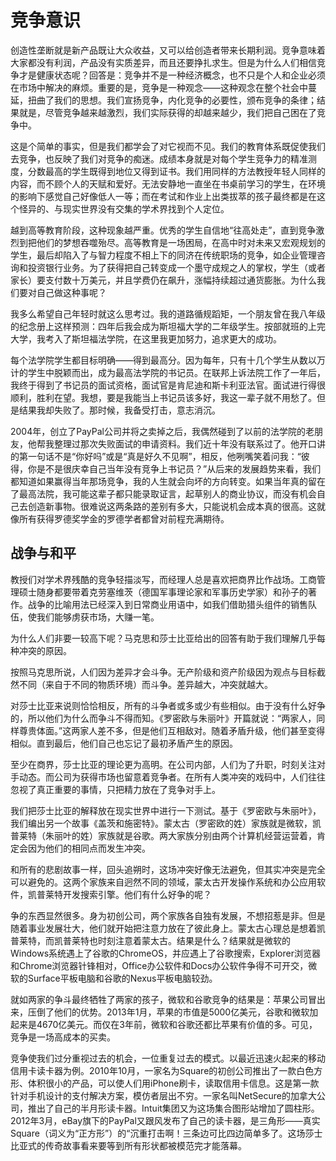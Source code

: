 # 竞争意识

创造性垄断就是新产品既让大众收益，又可以给创造者带来长期利润。竞争意味着大家都没有利润，产品没有实质差异，而且还要挣扎求生。但是为什么人们相信竞争才是健康状态呢？回答是：竞争并不是一种经济概念，也不只是个人和企业必须在市场中解决的麻烦。重要的是，竞争是一种观念——这种观念在整个社会中蔓延，扭曲了我们的思想。我们宣扬竞争，内化竞争的必要性，颁布竞争的条律；结果就是，尽管竞争越来越激烈，我们实际获得的却越来越少，我们把自己困在了竞争中。

这是个简单的事实，但是我们都学会了对它视而不见。我们的教育体系既促使我们去竞争，也反映了我们对竞争的痴迷。成绩本身就是对每个学生竞争力的精准测度，分数最高的学生既得到地位又得到证书。我们用同样的方法教授年轻人同样的内容，而不顾个人的天赋和爱好。无法安静地一直坐在书桌前学习的学生，在环境的影响下感觉自己好像低人一等；而在考试和作业上出类拔萃的孩子最终都是在这个怪异的、与现实世界没有交集的学术界找到个人定位。

越到高等教育阶段，这种现象越严重。优秀的学生自信地“往高处走”，直到竞争激烈到把他们的梦想吞噬殆尽。高等教育是一场困局，在高中时对未来又宏观规划的学生，最后却陷入了与智力程度不相上下的同济在传统职场的竞争，如企业管理咨询和投资银行业务。为了获得把自己转变成一个墨守成规之人的掌权，学生（或者家长）要支付数十万美元，并且学费仍在飙升，涨幅持续超过通货膨胀。为什么我们要对自己做这种事呢？

我多么希望自己年轻时就这么思考过。我的道路循规蹈矩，一个朋友曾在我八年级的纪念册上这样预测：四年后我会成为斯坦福大学的二年级学生。按部就班的上完大学，我考入了斯坦福法学院，在这里我更加努力，追求更大的成功。

每个法学院学生都目标明确——得到最高分。因为每年，只有十几个学生从数以万计的学生中脱颖而出，成为最高法学院的书记员。在联邦上诉法院工作了一年后，我终于得到了书记员的面试资格，面试官是肯尼迪和斯卡利亚法官。面试进行得很顺利，胜利在望。我想，要是我能当上书记员该多好，我这一辈子就不用愁了。但是结果我却失败了。那时候，我备受打击，意志消沉。

2004年，创立了PayPal公司并将之卖掉之后，我偶然碰到了以前的法学院的老朋友，他帮我整理过那次失败面试的申请资料。我们近十年没有联系过了。他开口讲的第一句话不是“你好吗”或是“真是好久不见啊”，相反，他咧嘴笑着问我：“彼得，你是不是很庆幸自己当年没有竞争上书记员？”从后来的发展趋势来看，我们都知道如果赢得当年那场竞争，我的人生就会向坏的方向转变。如果当年真的留在了最高法院，我可能这辈子都只能录取证言，起草别人的商业协议，而没有机会自己去创造新事物。很难说这两条路的差别有多大，只能说机会成本真的很高。这就像所有获得罗德奖学金的罗德学者都曾对前程充满期待。

## 战争与和平

教授们对学术界残酷的竞争轻描淡写，而经理人总是喜欢把商界比作战场。工商管理硕士随身都要带着克劳塞维茨（德国军事理论家和军事历史学家）和孙子的著作。战争的比喻用法已经深入到日常商业用语中，如我们借助猎头组件的销售队伍，使我们能够虏获市场，大赚一笔。

为什么人们非要一较高下呢？马克思和莎士比亚给出的回答有助于我们理解几乎每种冲突的原因。

按照马克思所说，人们因为差异才会斗争。无产阶级和资产阶级因为观点与目标截然不同（来自于不同的物质环境）而斗争。差异越大，冲突就越大。

对莎士比亚来说则恰恰相反，所有的斗争者或多或少有些相似。由于没有什么好争的，所以他们为什么而争斗不得而知。《罗密欧与朱丽叶》开篇就说：“两家人，同样尊贵体面。”这两家人差不多，但是他们互相敌对。随着矛盾升级，他们甚至变得相似。直到最后，他们自己也忘记了最初矛盾产生的原因。

至少在商界，莎士比亚的理论更为高明。在公司内部，人们为了升职，时刻关注对手动态。而公司为获得市场也留意着竞争者。在所有人类冲突的戏码中，人们往往忽视了真正重要的事情，只把精力放在了竞争对手上。

我们把莎士比亚的解释放在现实世界中进行一下测试。基于《罗密欧与朱丽叶》，我们编出另一个故事《盖茨和施密特》。蒙太古（罗密欧的姓）家族就是微软，凯普莱特（朱丽叶的姓）家族就是谷歌。两大家族分别由两个计算机经营运营着，肯定会因为他们的相同点而发生冲突。

和所有的悲剧故事一样，回头追朔时，这场冲突好像无法避免，但其实冲突是完全可以避免的。这两个家族来自迥然不同的领域，蒙太古开发操作系统和办公应用软件，凯普莱特开发搜索引擎。他们有什么好争的呢？

争的东西显然很多。身为初创公司，两个家族各自独有发展，不想招惹是非。但是随着事业发展壮大，他们就开始把注意力放在了彼此身上。蒙太古心理总是想着凯普莱特，而凯普莱特也时刻注意着蒙太古。结果是什么？结果就是微软的Windows系统遇上了谷歌的ChromeOS，并应遇上了谷歌搜索，Explorer浏览器和Chrome浏览器针锋相对，Office办公软件和Docs办公软件争得不可开交，微软的Surface平板电脑和谷歌的Nexus平板电脑较劲。

就如两家的争斗最终牺牲了两家的孩子，微软和谷歌竞争的结果是：苹果公司冒出来，压倒了他们的优势。2013年1月，苹果的市值是5000亿美元，谷歌和微软加起来是4670亿美元。而仅在3年前，微软和谷歌还都比苹果有价值的多。可见，竞争是一场高成本的买卖。

竞争使我们过分重视过去的机会，一位重复过去的模式。以最近迅速火起来的移动信用卡读卡器为例。2010年10月，一家名为Square的初创公司推出了一款白色方形、体积很小的产品，可以使人们用iPhone刷卡，读取信用卡信息。这是第一款针对手机设计的支付解决方案，模仿者层出不穷。一家名叫NetSecure的加拿大公司，推出了自己的半月形读卡器。Intuit集团又为这场集合图形站增加了圆柱形。2012年3月，eBay旗下的PayPal又跟风发布了自己的读卡器，是三角形——真实Square（词义为“正方形”）的“沉重打击啊！三条边可比四边简单多了。这场莎士比亚式的传奇故事看来要等到所有形状都被模范完才能落幕。

